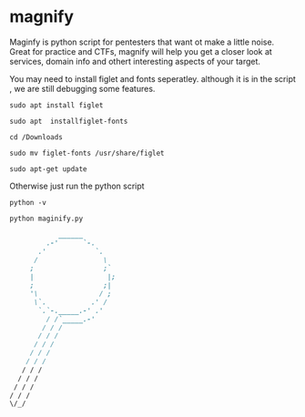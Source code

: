 # magnify

Maginfy is python script for pentesters that want ot make a little noise. Great for practice and CTFs, magnify will help you get a closer look at services, domain info and othert interesting aspects of your target.


You may need to install figlet and fonts seperatley. although it is in the script , we are still debugging some features.
```
sudo apt install figlet

sudo apt  installfiglet-fonts

cd /Downloads

sudo mv figlet-fonts /usr/share/figlet

sudo apt-get update
```
Otherwise just run the python script

```
python -v

python maginify.py

```

```markdown
            ______              
         .-'      `-.           
       .'            `.         
      /                \        
     ;                 ;`       
     |                  |;       
     ;                 ;|
     '\               / ;       
      \`.           .' /        
       `.`-._____.-' .'         
         / /`_____.-'           
        / / /                   
       / / /
      / / /
     / / /
    / / /
   / / /
  / / /
 / / /
/ / /
\/_/
```
